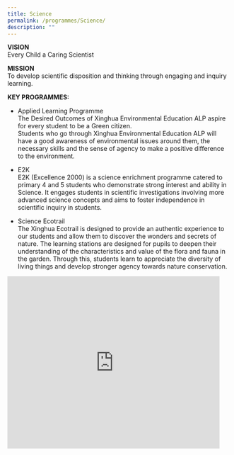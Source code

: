 ```yaml
---
title: Science
permalink: /programmes/Science/
description: ""
---
```

**VISION**  
Every Child a Caring Scientist  
  
**MISSION**  
To develop scientific disposition and thinking through engaging and inquiry learning.  
  
**KEY PROGRAMMES:**  

*   Applied Learning Programme  
The Desired Outcomes of Xinghua Environmental Education ALP aspire for every student to be a Green citizen.<br>
Students who go through Xinghua Environmental Education ALP will have a good awareness of environmental issues around them, the necessary skills and the sense of agency to make a positive difference to the environment.
    

*   E2K<br>
E2K (Excellence 2000) is a science enrichment programme catered to primary 4 and 5 students who demonstrate strong interest and ability in Science. It engages students in scientific investigations involving more advanced science concepts and aims to foster independence in scientific inquiry in students.

*   Science Ecotrail <br>
The Xinghua Ecotrail is designed to provide an authentic experience to our students and allow them to discover the wonders and secrets of nature. The learning stations are designed for pupils to deepen their understanding of the characteristics and value of the flora and fauna in the garden. Through this, students learn to appreciate the diversity of living things and develop stronger agency towards nature conservation.  

<iframe allowfullscreen="true" height="389" width="480" frameborder="0" src="https://docs.google.com/presentation/d/e/2PACX-1vQNhyShD8fCYXJY8HlXe5eFzEGxAnw_QINt9Xi0a6OWOoHdjoJEKnFFiXYp7isuviiS5E5sgtFp6FeK/embed?start=true&amp;loop=true&amp;delayms=3000"></iframe>